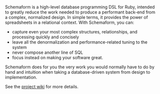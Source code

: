 Schemaform is a high-level database programming DSL for Ruby, intended to greatly reduce the work needed to produce a performant back-end from a complex, normalized design. In simple terms, it provides the power of spreadsheets in a relational context. With Schemaform, you can:

* capture even your most complex structures, relationships, and processing quickly and concisely
* leave all the denormalization and performance-related tuning to the system
* never compose another line of SQL
* focus instead on making your software great.

Schemaform does for you the very work you would normally have to do by hand and intuition when taking a database-driven system from design to implementation.

See the [project wiki](https://github.com/cpoirier/schemaform/wiki) for more details.
